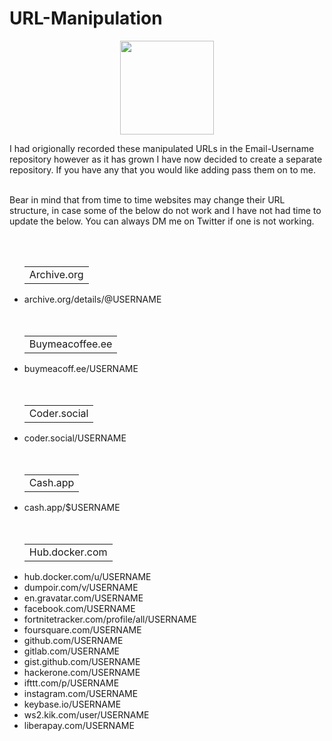 # URL-Manipulation
<p align="center">
  <img width="150" height="150" src="https://www.cqcore.uk/wp-content/uploads/2021/04/cropped-cropped-Capture-2.png">
</p>
I had origionally recorded these manipulated URLs in the Email-Username repository however as it has grown I have now decided to create a separate repository. If you have any that you would like adding pass them on to me. 
<br></br>
<p>Bear in mind that from time to time websites may change their URL structure, in case some of the below do not work and I have not had time to update the below. You can always DM me on Twitter if one is not working.</p>
<br></br>
<ul>
  <table>
    <tr>
        <td>Archive.org</td>
    </tr>
</table>
 <li>archive.org/details/@USERNAME</li>
<br></br>
<table>
    <tr>
        <td>Buymeacoffee.ee</td>
    </tr>
</table>
 <li>buymeacoff.ee/USERNAME</li>
<br></br>
<table>
    <tr>
        <td>Coder.social</td>
    </tr>
</table>
 <li>coder.social/USERNAME</li>
<br></br>
<table>
    <tr>
        <td>Cash.app</td>
    </tr>
</table>
 <li>cash.app/$USERNAME</li>
<br></br>
<table>
    <tr>
        <td>Hub.docker.com</td>
    </tr>
</table>
 <li>hub.docker.com/u/USERNAME</li>

 <li>dumpoir.com/v/USERNAME</li>

 <li>en.gravatar.com/USERNAME</li>

 <li>facebook.com/USERNAME</li>

 <li>fortnitetracker.com/profile/all/USERNAME</li>

 <li>foursquare.com/USERNAME</li>

 <li>github.com/USERNAME</li>

 <li>gitlab.com/USERNAME</li>

 <li>gist.github.com/USERNAME</li>

 <li>hackerone.com/USERNAME</li>

 <li>ifttt.com/p/USERNAME</li>

 <li>instagram.com/USERNAME</li>

 <li>keybase.io/USERNAME</li>

 <li>ws2.kik.com/user/USERNAME</li>

 <li>liberapay.com/USERNAME</li>
